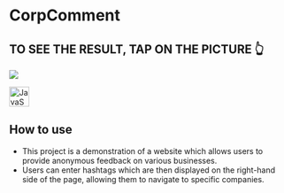 # CorpComment
## TO SEE THE RESULT, TAP ON THE PICTURE 👆
<a href="https://babinigor.github.io/corpcomment/"><img src="https://github.com/user-attachments/assets/0fc9c212-a741-4b94-8d5b-72e32775385e"/></a>

<p><a><img src="https://raw.githubusercontent.com/danielcranney/readme-generator/main/public/icons/skills/react-colored.svg" width="36" height="36" alt="JavaScript" /></a></p>

## How to use
 - This project is a demonstration of a website which allows users to provide anonymous feedback on various businesses.
 - Users can enter hashtags which are then displayed on the right-hand side of the page, allowing them to navigate to specific companies.
